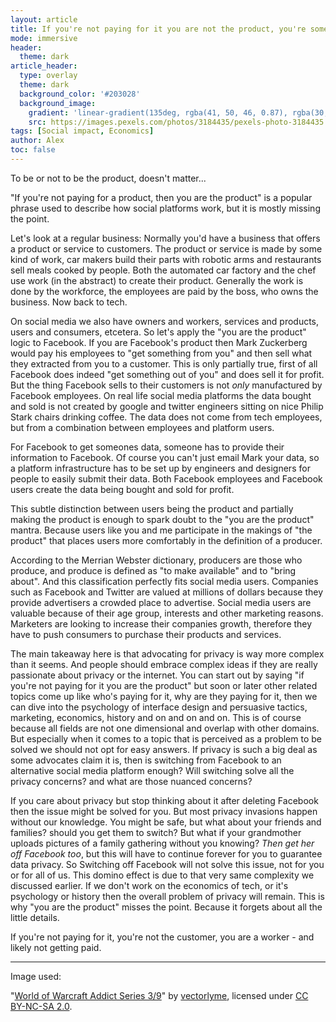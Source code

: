 ```yaml
---
layout: article
title: If you're not paying for it you are not the product, you're something else...
mode: immersive
header:
  theme: dark
article_header:
  type: overlay
  theme: dark
  background_color: '#203028'
  background_image:
    gradient: 'linear-gradient(135deg, rgba(41, 50, 46, 0.87), rgba(30, 16, 30, 0.4))'
    src: https://images.pexels.com/photos/3184435/pexels-photo-3184435.jpeg?auto=compress&cs=tinysrgb&dpr=3&h=750&w=1260
tags: [Social impact, Economics]
author: Alex
toc: false
---
```


To be or not to be the product, doesn't matter...

<!--more-->

"If you're not paying for a product, then you are the product" is a popular phrase used to describe how social platforms work, but it is mostly missing the point. 

Let's look at a regular business: Normally you'd have a business that offers a product or service to customers. The product or service is made by some kind of work, car makers build their parts with robotic arms and restaurants sell meals cooked by people. Both the automated car factory and the chef use work (in the abstract) to create their product. Generally the work is done by the workforce, the employees are paid by the boss, who owns the business. Now back to tech.

On social media we also have owners and workers, services and products, users and consumers, etcetera. So let's apply the "you are the product" logic to Facebook. If you are Facebook's product then Mark Zuckerberg would pay his employees to "get something from you" and then sell what they extracted from you to a customer. This is only partially true, first of all Facebook does indeed "get something out of you" and does sell it for profit. But the thing Facebook sells to their customers is not *only* manufactured by Facebook employees. On real life social media platforms the data bought and sold is not created by google and twitter engineers sitting on nice Philip Stark chairs drinking coffee. The data does not come from tech employees, but from a combination between employees and platform users.

For Facebook to get someones data, someone has to provide their information to Facebook. Of course you can't just email Mark your data, so a platform infrastructure has to be set up by engineers and designers for people to easily submit their data. Both Facebook employees and Facebook users create the data being bought and sold for profit.

This subtle distinction between users being the product and partially making the product is enough to spark doubt to the "you are the product" mantra. Because users like you and me participate in the makings of "the product" that places users more comfortably in the definition of a producer.

According to the Merrian Webster dictionary, producers are those who produce, and produce is defined as "to make available" and to "bring about". And this classification perfectly fits social media users. Companies such as Facebook and Twitter are valued at millions of dollars because they provide advertisers a crowded place to advertise. Social media users are valuable because of their age group, interests and other marketing reasons. Marketers are looking to increase their companies growth, therefore they have to push consumers to purchase their products and services.

The main takeaway here is that advocating for privacy is way more complex than it seems. And people should embrace complex ideas if they are really passionate about privacy or the internet. You can start out by saying "if you're not paying for it you are the product" but soon or later other related topics come up like who's paying for it, why are they paying for it, then we can dive into the psychology of interface design and persuasive tactics, marketing, economics, history and on and on and on. This is of course because all fields are not one dimensional and overlap with other domains. But especially when it comes to a topic that is perceived as a problem to be solved we should not opt for easy answers. If privacy is such a big deal as some advocates claim it is, then is switching from Facebook to an alternative social media platform enough? Will switching solve all the privacy concerns? and what are those nuanced concerns?

If you care about privacy but stop thinking about it after deleting Facebook then the issue might be solved for you. But most privacy invasions happen without our knowledge. You might be safe, but what about your friends and families? should you get them to switch? But what if your grandmother uploads pictures of a family gathering without you knowing? *Then get her off Facebook too*, but this will have to continue forever for you to guarantee data privacy. So Switching off Facebook will not solve this issue, not for you or for all of us. This domino effect is due to that very same complexity we discussed earlier. If we don't work on the economics of tech, or it's psychology or history then the overall problem of privacy will remain. This is why "you are the product" misses the point. Because it forgets about all the little details.

If you're not paying for it, you're not the customer, you are a worker - and likely not getting paid.

---


Image used:

"[World of Warcraft Addict Series 3/9](https://www.flickr.com/photos/vectorlyme/1215939897/in/photolist-C8g2TK-5a2taa-5a2qpn-5a6FtY-5a6ASC-5a6CGf-5a6J89-5a2prZ-fVRCwT-p5PYw-2Rs1yZ-2RrYzp-82Wqd4-9ppbAj-ir8mv-9bnZTa-71h8Dw-c7Qt1C-5BAGMe-6MvPoU-7yYrma-f1Zu7Z-7uPEf8-68uUXP-aqJVii-25aPprF-71h8mL-64rcvh-6yeZyF-49uQ8w-BXsBY-4pyvbj-Mj5My-eQJezG-dzfqk2-rh7Xgj-dzkUUd-6MNb8g-Ksuwnm-4fjTnH-38a7xz-4DdpE9-7JUwnA-8XZRfN-7GMHEB-7ZrVQ-s4JT3R-PawxC-8yLqPh-e6zmU/)" by [vectorlyme](https://www.flickr.com/photos/19799760@N00), licensed under [CC BY-NC-SA 2.0](https://creativecommons.org/licenses/by-nc-sa/2.0/?ref=ccsearch&atype=rich).